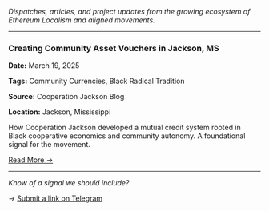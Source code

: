 _Dispatches, articles, and project updates from the growing ecosystem of Ethereum Localism and aligned movements._

---
### Creating Community Asset Vouchers in Jackson, MS  

**Date:** March 19, 2025

**Tags:** Community Currencies, Black Radical Tradition

**Source:** Cooperation Jackson Blog

**Location:** Jackson, Mississippi


How Cooperation Jackson developed a mutual credit system rooted in Black cooperative economics and community autonomy. A foundational signal for the movement.  

[Read More →](https://cooperationjackson.org/blog/creatingcommunityassetvouchersinjacksonms)

---

_Know of a signal we should include?_  

→ [Submit a link on Telegram](https://t.me/+5Enk4J4d98MyMDkx)